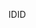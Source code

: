  <span data-ttu-id="2bfbe-101">ID</span><span class="sxs-lookup"><span data-stu-id="2bfbe-101">ID</span></span> 